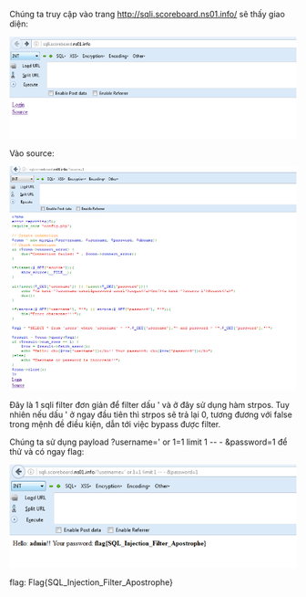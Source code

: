 Chúng ta truy cập vào trang http://sqli.scoreboard.ns01.info/ sẽ thấy giao diện:

![alt text](https://raw.githubusercontent.com/Alic3Margatroid/ctfsv/master/Sqlisqli/home.PNG)

Vào source: 

![alt text](https://raw.githubusercontent.com/Alic3Margatroid/ctfsv/master/Sqlisqli/source.PNG)

Đây là 1 sqli filter đơn giản để filter dấu ' và ở đây sử dụng hàm strpos. Tuy nhiên nếu dấu ' ở ngay đầu tiên thì strpos sẽ trả lại 0, tương đương với false trong mệnh đề điều kiện, dẫn tới việc bypass được filter.

Chúng ta sử dụng payload ?username=' or 1=1 limit 1 -- - &password=1 để thử và có ngay flag:

![alt text](https://raw.githubusercontent.com/Alic3Margatroid/ctfsv/master/Sqlisqli/flag.PNG)

flag: Flag{SQL_Injection_Filter_Apostrophe}